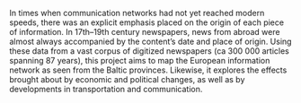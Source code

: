 In times when communication networks had not yet reached modern speeds, there was an explicit emphasis placed on the origin of each piece of information. In 17th–19th century newspapers, news from abroad were almost always accompanied by the content’s date and place of origin. Using these data from a vast corpus of digitized newspapers (ca 300 000 articles spanning 87 years), this project aims to map the European information network as seen from the Baltic provinces. Likewise, it explores the effects brought about by economic and political changes, as well as by developments in transportation and communication.
